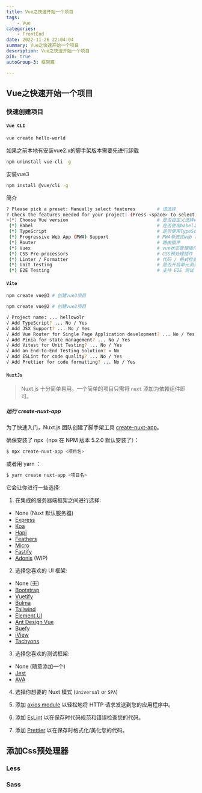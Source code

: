 ```yaml
---
title: Vue之快速开始一个项目
tags: 
    - Vue
categories:
    - FrontEnd
date: 2022-11-26 22:04:04
summary: Vue之快速开始一个项目
description: Vue之快速开始一个项目
pin: true
autoGroup-3: 框架篇

---
```




## Vue之快速开始一个项目



### 快速创建项目



#### `Vue CLI`

```sh
vue create hello-world
```



如果之前本地有安装vue2.x的脚手架版本需要先进行卸载

```sh
npm uninstall vue-cli -g
```

安装vue3

```sh
npm install @vue/cli -g
```



简介

```sh
? Please pick a preset: Manually select features		# 请选择
? Check the features needed for your project: (Press <space> to select, <a> to toggle all, <i> to invert selection)												# 空格键选择，a键全选，i键反选
>(*) Choose Vue version									# 是否自定义选择vue版本
 (*) Babel												# 是否使用babel以支持ES6等语言
 (*) TypeScript											# 是否使用TypeScripyt
 (*) Progressive Web App (PWA) Support					# PWA渐进式web app支持
 (*) Router												# 路由插件
 (*) Vuex												# vue状态管理插件
 (*) CSS Pre-processors									# CSS预处理插件
 (*) Linter / Formatter									# 代码 / 格式检查插件
 (*) Unit Testing										# 是否开启单元测试
 (*) E2E Testing										# 支持 E2E 测试
```





#### `Vite`

```sh
npm create vue@3 # 创建vue3项目

npm create vue@2 # 创建vue2项目
```



```sh
√ Project name: ... hellowolr												# 项目名
√ Add TypeScript? ... No / Yes												# 是否使用TypeScript
√ Add JSX Support? ... No / Yes												# 是否使用JSX
√ Add Vue Router for Single Page Application development? ... No / Yes		# 是否添加vue-route
√ Add Pinia for state management? ... No / Yes								# 是否添加Pinia状态管理功具
√ Add Vitest for Unit Testing? ... No / Yes									# 是否添加单元测试	
√ Add an End-to-End Testing Solution? » No									# 端到端测试
√ Add ESLint for code quality? ... No / Yes									# ESlint检测
√ Add Prettier for code formatting? ... No / Yes							# 添加漂亮的代码格式?
```





#### `NuxtJs`

> Nuxt.js 十分简单易用。一个简单的项目只需将 `nuxt` 添加为依赖组件即可。

##### 运行 create-nuxt-app

为了快速入门，Nuxt.js 团队创建了脚手架工具 [create-nuxt-app](https://github.com/nuxt/create-nuxt-app)。

确保安装了 npx（npx 在 NPM 版本 5.2.0 默认安装了）：

```bash
$ npx create-nuxt-app <项目名>
```

或者用 yarn ：

```bash
$ yarn create nuxt-app <项目名>
```

它会让你进行一些选择:

1. 在集成的服务器端框架之间进行选择:

- None (Nuxt 默认服务器)
- [Express](https://github.com/expressjs/express)
- [Koa](https://github.com/koajs/koa)
- [Hapi](https://github.com/hapijs/hapi)
- [Feathers](https://github.com/feathersjs/feathers)
- [Micro](https://github.com/zeit/micro)
- [Fastify](https://github.com/fastify/fastify)
- [Adonis](https://github.com/adonisjs/adonis-framework) (WIP)

2. 选择您喜欢的 UI 框架:

- None (无)
- [Bootstrap](https://github.com/bootstrap-vue/bootstrap-vue)
- [Vuetify](https://github.com/vuetifyjs/vuetify)
- [Bulma](https://github.com/jgthms/bulma)
- [Tailwind](https://github.com/tailwindcss/tailwindcss)
- [Element UI](https://github.com/ElemeFE/element)
- [Ant Design Vue](https://github.com/vueComponent/ant-design-vue)
- [Buefy](https://github.com/buefy/buefy)
- [iView](https://github.com/iview/iview)
- [Tachyons](https://github.com/tachyons-css/tachyons)

3. 选择您喜欢的测试框架:

- None (随意添加一个)
- [Jest](https://github.com/facebook/jest)
- [AVA](https://github.com/avajs/ava)

4. 选择你想要的 Nuxt 模式 (`Universal` or `SPA`)

5. 添加 [axios module](https://github.com/nuxt-community/axios-module) 以轻松地将 HTTP 请求发送到您的应用程序中。

6. 添加 [EsLint](https://eslint.org/) 以在保存时代码规范和错误检查您的代码。

7. 添加 [Prettier](https://prettier.io/) 以在保存时格式化/美化您的代码。





## 添加Css预处理器



### Less



### Sass

